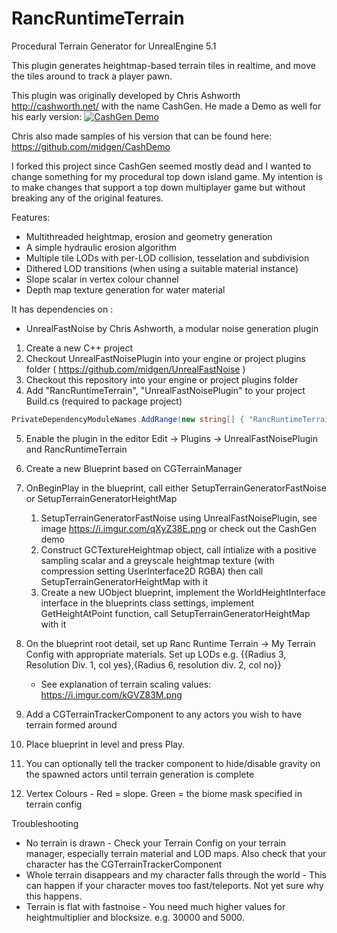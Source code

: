 # RancRuntimeTerrain
Procedural Terrain Generator for UnrealEngine 5.1

This plugin generates heightmap-based terrain tiles in realtime, and move the tiles around to track a player pawn. 

This plugin was originally developed by Chris Ashworth http://cashworth.net/ with the name CashGen. He made a Demo as well for his early version:
[![CashGen Demo](http://img.youtube.com/vi/r68mpFKRAbA/0.jpg)](http://www.youtube.com/watch?v=r68mpFKRAbA "Video Title")

Chris also made samples of his version that can be found here:
https://github.com/midgen/CashDemo

I forked this project since CashGen seemed mostly dead and I wanted to change something for my procedural top down island game. 
My intention is to make changes that support a top down multiplayer game but without breaking any of the original features.


Features:

* Multithreaded heightmap, erosion and geometry generation
* A simple hydraulic erosion algorithm
* Multiple tile LODs with per-LOD collision, tesselation and subdivision
* Dithered LOD transitions (when using a suitable material instance)
* Slope scalar in vertex colour channel 
* Depth map texture generation for water material

It has dependencies on :

* UnrealFastNoise by Chris Ashworth, a modular noise generation plugin 

1. Create a new C++ project
2. Checkout UnrealFastNoisePlugin into your engine or project plugins folder ( https://github.com/midgen/UnrealFastNoise )
3. Checkout this repository into your engine or project plugins folder
4. Add "RancRuntimeTerrain", "UnrealFastNoisePlugin" to your project Build.cs (required to package project)
```csharp
PrivateDependencyModuleNames.AddRange(new string[] { "RancRuntimeTerrain", "UnrealFastNoisePlugin" });
```
5. Enable the plugin in the editor Edit -> Plugins -> UnrealFastNoisePlugin and RancRuntimeTerrain
6. Create a new Blueprint based on CGTerrainManager
7. OnBeginPlay in the blueprint, call either SetupTerrainGeneratorFastNoise or SetupTerrainGeneratorHeightMap
	1. SetupTerrainGeneratorFastNoise using UnrealFastNoisePlugin, see image https://i.imgur.com/qXyZ38E.png or check out the CashGen demo
	2. Construct GCTextureHeightmap object, call intialize with a positive sampling scalar and a greyscale heightmap texture (with compression setting UserInterface2D RGBA)  then call SetupTerrainGeneratorHeightMap with it
	3. Create a new UObject blueprint, implement the WorldHeightInterface interface in the blueprints class settings, implement GetHeightAtPoint function, call SetupTerrainGeneratorHeightMap with it
8. On the  blueprint root detail, set up Ranc Runtime Terrain -> My Terrain Config with appropriate materials. Set up LODs e.g. {{Radius 3, Resolution Div. 1, col yes},{Radius 6, resolution div. 2, col no}}
	* See explanation of terrain scaling values: https://i.imgur.com/kGVZ83M.png
9. Add a CGTerrainTrackerComponent to any actors you wish to have terrain formed around
10. Place blueprint in level and press Play.

11. You can optionally tell the tracker component to hide/disable gravity on the spawned actors until terrain generation is complete
12. Vertex Colours - Red = slope. Green = the biome mask specified in terrain config


Troubleshooting
 * No terrain is drawn - Check your Terrain Config on your terrain manager, especially terrain material and LOD maps. Also check that your character has the CGTerrainTrackerComponent 
 * Whole terrain disappears and my character falls through the world - This can happen if your character moves too fast/teleports. Not yet sure why this happens.
 * Terrain is flat with fastnoise - You need much higher values for heightmultiplier and blocksize. e.g. 30000 and 5000. 
